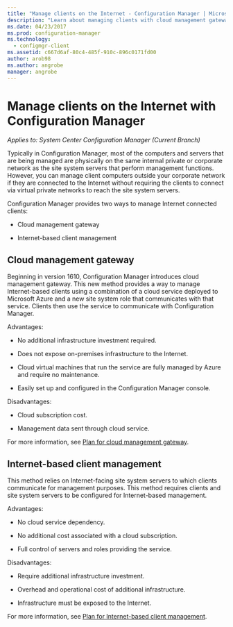 ```yaml
---
title: "Manage clients on the Internet - Configuration Manager | Microsoft Docs"
description: "Learn about managing clients with cloud management gateway and Internet-based client management in Configuration Manager."
ms.date: 04/23/2017
ms.prod: configuration-manager
ms.technology:
  - configmgr-client
ms.assetid: c667d6af-80c4-485f-910c-896c0171fd00
author: arob98
ms.author: angrobe
manager: angrobe
---
```


# Manage clients on the Internet with Configuration Manager

*Applies to: System Center Configuration Manager (Current Branch)*

Typically in Configuration Manager, most of the computers and servers that are being managed are physically on the same internal private or corporate network as the site system servers that perform management functions. However, you can manage client computers outside your corporate network if they are connected to the Internet without requiring the clients to connect via virtual private networks to reach the site system servers.

Configuration Manager provides two ways to manage Internet connected clients:

-   Cloud management gateway

-   Internet-based client management

## Cloud management gateway

Beginning in version 1610, Configuration Manager introduces cloud management gateway. This new method provides a way to manage Internet-based clients using a combination of a cloud service deployed to Microsoft Azure and a new site system role that communicates with that service. Clients then use the service to communicate with Configuration Manager.

Advantages:

-   No additional infrastructure investment required.

-   Does not expose on-premises infrastructure to the Internet.

-   Cloud virtual machines that run the service are fully managed by Azure and require no maintenance.

-   Easily set up and configured in the Configuration Manager console.

Disadvantages:

-   Cloud subscription cost.

-   Management data sent through cloud service.

For more information, see [Plan for cloud management gateway](plan-cloud-management-gateway.md).

## Internet-based client management

This method relies on Internet-facing site system servers to which clients communicate for management purposes. This method requires clients and site system servers to be configured for Internet-based management.

Advantages:

-   No cloud service dependency.

-   No additional cost associated with a cloud subscription.

-   Full control of servers and roles providing the service.

Disadvantages:

-   Require additional infrastructure investment.

-   Overhead and operational cost of additional infrastructure.

-   Infrastructure must be exposed to the Internet.

For more information, see [Plan for Internet-based client management](plan-internet-based-client-management.md).
